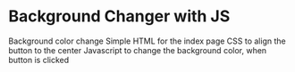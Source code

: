 # Background Changer with JS
Background color change
Simple HTML for the index page
CSS to align the button to the center
Javascript to change the background color, when button is clicked
